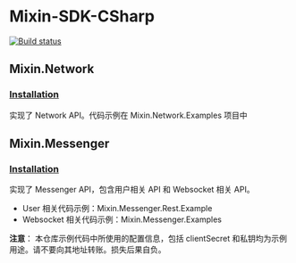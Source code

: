 # Mixin-SDK-CSharp

[![Build status](https://watfaq.visualstudio.com/Mixin%20SDK/_apis/build/status/Mixin%20SDK-CI)](https://watfaq.visualstudio.com/Mixin%20SDK/_build/latest?definitionId=6)

## Mixin.Network

### [Installation](https://www.nuget.org/packages/Mixin.Network/)

实现了 Network API。代码示例在 Mixin.Network.Examples 项目中

## Mixin.Messenger

### [Installation](https://www.nuget.org/packages/Mixin.Messenger/)

实现了 Messenger API，包含用户相关 API 和 Websocket 相关 API。

* User 相关代码示例：Mixin.Messenger.Rest.Example
* Websocket 相关代码示例：Mixin.Messenger.Examples

**注意**： 本仓库示例代码中所使用的配置信息，包括 clientSecret 和私钥均为示例用途。请不要向其地址转账。损失后果自负。
